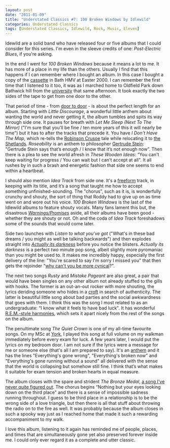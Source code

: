 ```yaml
---
layout: post
date: "2011-01-09"
title: "Understated Classics #7: 100 Broken Windows by Idlewild"
categories: Understated Classics
tags: [Understated Classics, Idlewild, Rock, Music, Eleven]
---
```


Idewild are a solid band who have released four or five albums that I could consider for this series. I'm even in the sleeve credits of one: _Post-Electric Blues_, if you're asking.

In the end I went for _100 Broken Windows_ because it means a lot to me. It has more of a place in my life than the others. Usually I find that this happens if I can remember where I bought an album. In this case I bought a copy of the [cassette](http://www.bbc.co.uk/news/business-22533522) in Bath HMV at Easter 2000. I can remember the first time that I listened to it too, it was as I marched home to Oldfield Park down Bathwick hill from the [university](www.bath.ac.uk) that same afternoon. It took exactly the two sides of the tape to get from one door to the other.

That period of time - from [door to door](http://en.wikipedia.org/wiki/Door-to-door) - is about the perfect length for an album. Starting with _Little Discourage_, a wonderful little anthem about wanting the world and never getting it, the album tumbles and spits its way through side one. It pauses for breath with _Let Me Sleep (Next To The Mirror)_ ("I'm sure that you'll be fine / ten more years of this it will nearly be time") but it has to after the tracks that precede it. You have _I Don't Have The Map_, which re-tells the [Robinson Crusoe](http://www.sparknotes.com/lit/crusoe/) tale while relocating it to [the Shetlands](http://visit.shetland.org). _Roseability_ is an anthem to philosopher [Gertrude Stein](http://www.poets.org/poetsorg/poet/gertrude-stein): "Gertrude Stein says that’s enough / I know that it’s not enough now”. Then there is a plea to see the world afresh in _These Wooden Ideas_: “You can't keep waiting for progress / You can wait but I can't accept at all". It all rushes by in such a brash and energetic fashion that side one seems to end within a heartbeat.

I should also mention _Idea Track_ from side one. It's a [freeform](http://www.freeform.org.uk) track, in keeping with its title, and it’s a song that taught me how to accept something unfinished-sounding. The "chorus”, such as it is, is wonderfully crunchy and shouty, the sort of thing that Roddy had to give up on as time went on and wore out his voice. _100 Broken Windows_ is the last of the Idlewild albums to feature shouty vocals. Many fans lament this but, the disastrous _[Warnings/Promises](http://www.nme.com/reviews/7620)_ aside, all their albums have been good - whether they are shouty or not. Oh and the coda of _Idea Track_ foreshadows some of the sounds that would come later.

Side two launches with _Listen to what you've got_ ("What's in these bad dreams / you might as well be talking backwards") and then explodes straight into _[Actually its darkness](http://songmeanings.com/songs/view/62235/)_ before you notice the blisters. _Actually its darkness_ is a perfect _two_ minute pop song, albeit slightly more pyromaniac than you might be used to. It makes me incredibly happy, especially the first delivery of the line: "You're scared to say I'm sorry I missed you" that then gets the rejoinder "[why can't you be more cynical](http://www.wikihow.com/Be-a-Cynic)?".

The next two songs _Rusty_ and _Mistake Pageant_ are also great, a pair that would have been singles on any other album not already stuffed to the gills with hooks. The former is an out-an-out rocker with more shouting, the lyrics deriding someone who hides in a [croft](http://en.wikipedia.org/wiki/Croft) in search of authenticity. The latter is beautiful little song about bad parties and the social awkwardness that goes with them. I think this was the song I most related to as an undergraduate: “I know what it feels to have bad luck". It has wonderful [R.E.M.-style harmonies](http://www.hooksandharmony.com/20-great-r-e-m-songs/), which sets it apart nicely from the rest of the songs on the album.

The penultimate song _The Quiet Crown_ is one of my all-time favourite songs. On my MSc at [York](www.york.ac.uk), I played this song at full volume on my walkman immediately before every exam for luck. A few years later, I would put the lyrics on my bedroom door. I am not sure if the lyrics were a message for me or someone else (that's all I am prepared to say). It's an [anthem](http://en.wikipedia.org/wiki/Anthem) and it has the lines "Everything's gone wrong", "Everything's broken now" and "Everything's gone running without a sound" all delivered with the sense that the world is collapsing but somehow still fine. I think that’s what makes it suitable for exam tension and broken hearts in equal measure.

The album closes with the spare and strident _The Bronze Medal_, [a song I've never quite figured out](http://songmeanings.com/songs/view/62240/). The chorus begins “Nothing but your eyes looking down on the third place" and there is a sense of impossible sadness running throughout. I guess to be third place in a relationship is to be the wrong side of a love triangle, but then there is all that stuff about throwing the radio on to the fire as well. It was probably because the album closes in such a spooky way just as I reached home that made it such a rewarding accompaniment to my walk.

I love this album, listening to it again has reminded me of people, places, and times that are simultaneously gone yet also preserved forever inside me. I could only ever regard it as a complete and utter classic.
